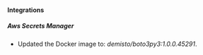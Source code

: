 #### Integrations
##### Aws Secrets Manager
- Updated the Docker image to: *demisto/boto3py3:1.0.0.45291*.
